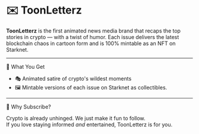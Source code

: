 # ✉️ ToonLetterz

**ToonLetterz** is the first animated news media brand that recaps the top stories in crypto — with a twist of humor. Each issue delivers the latest blockchain chaos in cartoon form and is 100% mintable as an NFT on Starknet.

---

 📰 What You Get

- 🎭 Animated satire of crypto's wildest moments   
- 🖼️ Mintable versions of each issue on Starknet as collectibles.  


---

 🚀 Why Subscribe?

Crypto is already unhinged. We just make it fun to follow.  
If you love staying informed *and* entertained, ToonLetterz is for you.

